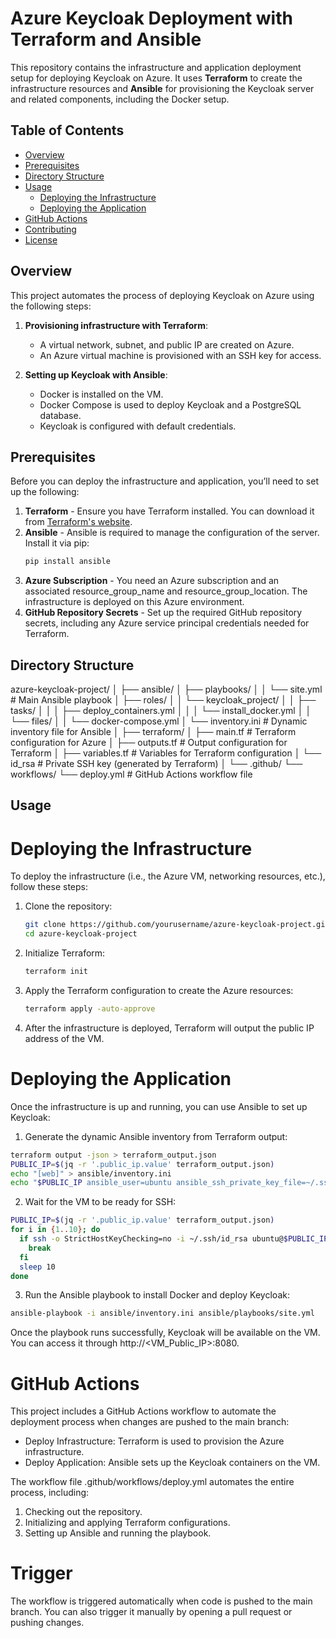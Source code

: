 # Azure Keycloak Deployment with Terraform and Ansible

This repository contains the infrastructure and application deployment setup for deploying Keycloak on Azure. It uses **Terraform** to create the infrastructure resources and **Ansible** for provisioning the Keycloak server and related components, including the Docker setup.

## Table of Contents

- [Overview](#overview)
- [Prerequisites](#prerequisites)
- [Directory Structure](#directory-structure)
- [Usage](#usage)
  - [Deploying the Infrastructure](#deploying-the-infrastructure)
  - [Deploying the Application](#deploying-the-application)
- [GitHub Actions](#github-actions)
- [Contributing](#contributing)
- [License](#license)

## Overview

This project automates the process of deploying Keycloak on Azure using the following steps:

1. **Provisioning infrastructure with Terraform**:
   - A virtual network, subnet, and public IP are created on Azure.
   - An Azure virtual machine is provisioned with an SSH key for access.

2. **Setting up Keycloak with Ansible**:
   - Docker is installed on the VM.
   - Docker Compose is used to deploy Keycloak and a PostgreSQL database.
   - Keycloak is configured with default credentials.

## Prerequisites

Before you can deploy the infrastructure and application, you’ll need to set up the following:

1. **Terraform** - Ensure you have Terraform installed. You can download it from [Terraform's website](https://www.terraform.io/downloads.html).
2. **Ansible** - Ansible is required to manage the configuration of the server. Install it via pip:
   ```bash
   pip install ansible
   ```
3. **Azure Subscription** - You need an Azure subscription and an associated resource_group_name and resource_group_location. The infrastructure is deployed on this Azure environment.
4. **GitHub Repository Secrets** - Set up the required GitHub repository secrets, including any Azure service principal credentials needed for Terraform.

## Directory Structure

azure-keycloak-project/
│
├── ansible/
│   ├── playbooks/
│   │   └── site.yml                  # Main Ansible playbook
│   ├── roles/
│   │   └── keycloak_project/
│   │       ├── tasks/
│   │       │   ├── deploy_containers.yml
│   │       │   └── install_docker.yml
│   │       └── files/
│   │           └── docker-compose.yml
│   └── inventory.ini                 # Dynamic inventory file for Ansible
│
├── terraform/
│   ├── main.tf                       # Terraform configuration for Azure
│   ├── outputs.tf                    # Output configuration for Terraform
│   ├── variables.tf                  # Variables for Terraform configuration
│   └── id_rsa                        # Private SSH key (generated by Terraform)
│
└── .github/
    └── workflows/
        └── deploy.yml                # GitHub Actions workflow file

## Usage

# Deploying the Infrastructure
To deploy the infrastructure (i.e., the Azure VM, networking resources, etc.), follow these steps:
1. Clone the repository:
   ```bash
   git clone https://github.com/yourusername/azure-keycloak-project.git
   cd azure-keycloak-project
   ```
2. Initialize Terraform:
   ```bash
   terraform init
   ```
3. Apply the Terraform configuration to create the Azure resources:
   ```bash
   terraform apply -auto-approve
   ```
4. After the infrastructure is deployed, Terraform will output the public IP address of the VM.

# Deploying the Application
Once the infrastructure is up and running, you can use Ansible to set up Keycloak:
1. Generate the dynamic Ansible inventory from Terraform output:
```bash
terraform output -json > terraform_output.json
PUBLIC_IP=$(jq -r '.public_ip.value' terraform_output.json)
echo "[web]" > ansible/inventory.ini
echo "$PUBLIC_IP ansible_user=ubuntu ansible_ssh_private_key_file=~/.ssh/id_rsa" >> ansible/inventory.ini
```
2. Wait for the VM to be ready for SSH:
```bash
PUBLIC_IP=$(jq -r '.public_ip.value' terraform_output.json)
for i in {1..10}; do
  if ssh -o StrictHostKeyChecking=no -i ~/.ssh/id_rsa ubuntu@$PUBLIC_IP "echo SSH ready"; then
    break
  fi
  sleep 10
done
```
3. Run the Ansible playbook to install Docker and deploy Keycloak:
```bash
ansible-playbook -i ansible/inventory.ini ansible/playbooks/site.yml
```
Once the playbook runs successfully, Keycloak will be available on the VM. You can access it through http://<VM_Public_IP>:8080.

# GitHub Actions
This project includes a GitHub Actions workflow to automate the deployment process when changes are pushed to the main branch:
- Deploy Infrastructure: Terraform is used to provision the Azure infrastructure.
- Deploy Application: Ansible sets up the Keycloak containers on the VM.

The workflow file .github/workflows/deploy.yml automates the entire process, including:
1. Checking out the repository.
2. Initializing and applying Terraform configurations.
3. Setting up Ansible and running the playbook.

# Trigger
The workflow is triggered automatically when code is pushed to the main branch. You can also trigger it manually by opening a pull request or pushing changes.

